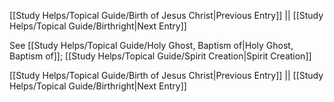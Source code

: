 [[Study Helps/Topical Guide/Birth of Jesus Christ|Previous Entry]]  ||  [[Study Helps/Topical Guide/Birthright|Next Entry]]

 See [[Study Helps/Topical Guide/Holy Ghost, Baptism of|Holy Ghost, Baptism of]]; [[Study Helps/Topical Guide/Spirit Creation|Spirit Creation]]

[[Study Helps/Topical Guide/Birth of Jesus Christ|Previous Entry]]  ||  [[Study Helps/Topical Guide/Birthright|Next Entry]]